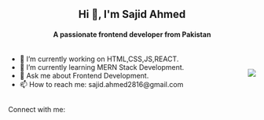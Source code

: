 <h2 align="center">Hi 👋, I'm Sajid Ahmed </h2>

<h4 align="center">A passionate frontend developer from Pakistan</h4>
<div style="display: flex; justify-content: space-between; align-items: center;">  
  <ul style="flex: 1;">
    <li>🔭 I’m currently working on HTML,CSS,JS,REACT.</li>
    <li>🌱 I’m currently learning MERN Stack Development.</li>
    <li>💬 Ask me about Frontend Development.</li>
    <li>📫 How to reach me: sajid.ahmed2816@gmail.com</li>
  </ul>
  <img             src="https://camo.githubusercontent.com/19db51af5f90f1b152bc0b9078f5fe97053955be5074f03f17019c70345bdcdb/68747470733a2f2f6d69726f2e6d656469756d2e636f6d2f6d61782f313336302f302a37513379765349765f7430696f4a2d5a2e676966"/>
</div>

Connect with me:

<!--
**sajid-ahmed2816/sajid-ahmed2816** is a ✨ _special_ ✨ repository because its `README.md` (this file) appears on your GitHub profile.

Here are some ideas to get you started:

- 🔭 I’m currently working on HTML,CSS,JS,REACT
- 🌱 I’m currently learning 
- 👯 I’m looking to collaborate on ...
- 🤔 I’m looking for help with ...
- 💬 Ask me about ...
- 📫 How to reach me: ...
- 😄 Pronouns: ...
- ⚡ Fun fact: ...
-->
